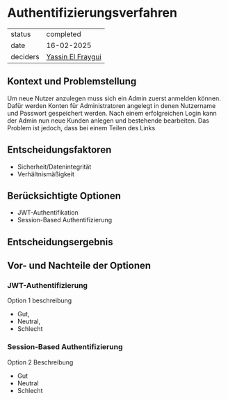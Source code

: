 # Authentifizierungsverfahren

|          |                                                            |
| -------- | ---------------------------------------------------------- |
| status   | completed                                                |
| date     | 16-02-2025                                                 |
| deciders | [Yassin El Fraygui](https://github.com/Yasabi04) |

## Kontext und Problemstellung

Um neue Nutzer anzulegen muss sich ein Admin zuerst anmelden können. Dafür werden Konten für Administratoren angelegt in denen Nutzername und Passwort gespeichert werden. Nach einem erfolgreichen Login kann der Admin nun neue Kunden anlegen und bestehende bearbeiten. Das Problem ist jedoch, dass bei einem Teilen des Links 

## Entscheidungsfaktoren

- Sicherheit/Datenintegrität
- Verhältnismäßigkeit

## Berücksichtigte Optionen

- JWT-Authentifikation
- Session-Based Authentifizierung


## Entscheidungsergebnis


## Vor- und Nachteile der Optionen

### JWT-Authentifizierung

Option 1 beschreibung

- Gut,
- Neutral,
- Schlecht

### Session-Based Authentifizierung

Option 2 Beschreibung

- Gut
- Neutral
- Schlecht
